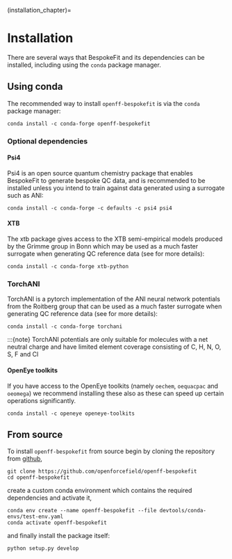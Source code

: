 (installation_chapter)=
# Installation

There are several ways that BespokeFit and its dependencies can be installed, including using the `conda` 
package manager.

## Using conda

The recommended way to install `openff-bespokefit` is via the `conda` package manager:

```shell
conda install -c conda-forge openff-bespokefit
```

### Optional dependencies

#### Psi4

Psi4 is an open source quantum chemistry package that enables BespokeFit to generate bespoke QC data, and is 
recommended to be installed unless you intend to train against data generated using a surrogate such as ANI:

```shell
conda install -c conda-forge -c defaults -c psi4 psi4
```

#### XTB

The xtb package gives access to the XTB semi-empirical models produced by the Grimme group in Bonn which may be used 
as a much faster surrogate when generating QC reference data (see [](quick_start_chapter) for more details):

```shell
conda install -c conda-forge xtb-python
```

### TorchANI

TorchANI is a pytorch implementation of the ANI neural network potentials from the Roitberg group that can be used as 
a much faster surrogate when generating QC reference data (see [](quick_start_chapter) for more details):

```shell
conda install -c conda-forge torchani
```

:::{note}
TorchANI potentials are only suitable for molecules with a net neutral charge and have limited element coverage 
consisting of C, H, N, O, S, F and Cl

#### OpenEye toolkits

If you have access to the OpenEye toolkits (namely `oechem`, `oequacpac` and `oeomega`) we recommend installing
these also as these can speed up certain operations significantly.

```shell
conda install -c openeye openeye-toolkits
```

## From source

To install `openff-bespokefit` from source begin by cloning the repository from 
[github](https://github.com/openforcefield/openff-bespokefit),

```shell
git clone https://github.com/openforcefield/openff-bespokefit
cd openff-bespokefit
```

create a custom conda environment which contains the required dependencies and activate it,

```shell
conda env create --name openff-bespokefit --file devtools/conda-envs/test-env.yaml
conda activate openff-bespokefit
```
and finally install the package itself:

```shell
python setup.py develop
```
